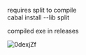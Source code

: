 requires split to compile    
cabal install --lib split

compiled exe in releases

![0dexjZf](https://github.com/user-attachments/assets/9393d54b-37ea-484c-b467-9e1699ad4f06)
